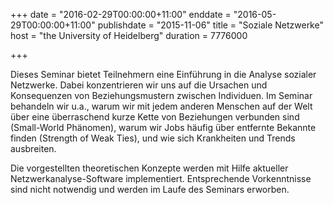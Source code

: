 +++
date = "2016-02-29T00:00:00+11:00"
enddate = "2016-05-29T00:00:00+11:00"
publishdate = "2015-11-06"
title = "Soziale Netzwerke"
host = "the University of Heidelberg"
duration = 7776000



+++

Dieses Seminar bietet Teilnehmern eine Einführung in die Analyse sozialer Netzwerke. Dabei konzentrieren wir uns auf die Ursachen und Konsequenzen von Beziehungsmustern zwischen Individuen. Im Seminar behandeln wir u.a., warum wir mit jedem anderen Menschen auf der Welt über eine überraschend kurze Kette von Beziehungen verbunden sind (Small-World Phänomen), warum wir Jobs häufig über entfernte Bekannte finden (Strength of Weak Ties), und wie sich Krankheiten und Trends ausbreiten.

Die vorgestellten theoretischen Konzepte werden mit Hilfe aktueller Netzwerkanalyse-Software implementiert. Entsprechende Vorkenntnisse sind nicht notwendig und werden im Laufe des Seminars erworben.
